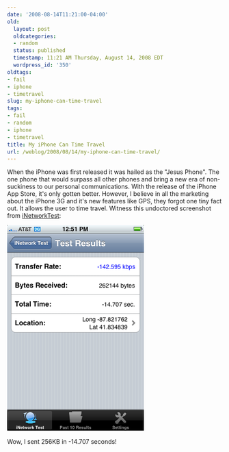 ```yaml
---
date: '2008-08-14T11:21:00-04:00'
old:
  layout: post
  oldcategories:
  - random
  status: published
  timestamp: 11:21 AM Thursday, August 14, 2008 EDT
  wordpress_id: '350'
oldtags:
- fail
- iphone
- timetravel
slug: my-iphone-can-time-travel
tags:
- fail
- random
- iphone
- timetravel
title: My iPhone Can Time Travel
url: /weblog/2008/08/14/my-iphone-can-time-travel/
---
```


When the iPhone was first released it was hailed as the "Jesus Phone".  The one phone that would surpass all other phones and bring a new era of non-suckiness to our personal communications.  With the release of the iPhone App Store, it's only gotten better.  However, I believe in all the marketing about the iPhone 3G and it's new features like GPS, they forgot one tiny fact out.  It allows the user to time travel.  Witness this undoctored screenshot from [iNetworkTest](http://www.inetworktest.com/):

<div class="image caption center">
    <img src="/weblog/media/2008/08/inetworktest-timetravel.png" alt="Wow, I sent 256KB in -14.707 seconds!">
    <p>Wow, I sent 256KB in -14.707 seconds!</p>
</div>